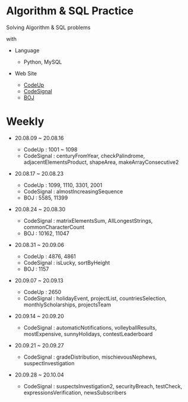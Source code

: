# Algorithm & SQL Practice

Solving Algorithm & SQL problems 

with

- Language  
  - Python, MySQL
  
- Web Site
  - [CodeUp](https://codeup.kr/index.php)
  - [CodeSignal](https://app.codesignal.com/)
  - [BOJ](https://www.acmicpc.net/)

# Weekly

- 20.08.09 ~ 20.08.16
	- CodeUp 
	: 1001 ~ 1098
	- CodeSignal 
	: centuryFromYear, checkPalindrome, adjacentElementsProduct, shapeArea, makeArrayConsecutive2

- 20.08.17 ~ 20.08.23
	- CodeUp 
	: 1099, 1110, 3301, 2001
	- CodeSignal 
	: almostIncreasingSequence
	- BOJ
	: 5585, 11399

- 20.08.24 ~ 20.08.30
	- CodeSignal 
	: matrixElementsSum, AllLongestStrings, commonCharacterCount
	- BOJ
	: 10162, 11047
	
- 20.08.31 ~ 20.09.06
	- CodeUp 
	: 4876, 4861
	- CodeSignal 
	: isLucky, sortByHeight
	- BOJ
	: 1157
	
- 20.09.07 ~ 20.09.13
	- CodeUp 
	: 2650
	- CodeSignal 
	: holidayEvent, projectList, countriesSelection, monthlyScholarships, projectsTeam
	
- 20.09.14 ~ 20.09.20
	- CodeSignal 
	: automaticNotifications, volleyballResults, mostExpensive, sunnyHolidays, contestLeaderboard 
	
- 20.09.21 ~ 20.09.27
	- CodeSignal 
	: gradeDistribution, mischievousNephews, suspectInvestigation

- 20.09.28 ~ 20.10.04 
	- CodeSignal 
	: suspectsInvestigation2, securityBreach, testCheck, expressionsVerification, newsSubscribers
